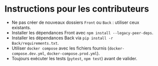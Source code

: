 # Instructions pour les contributeurs

- Ne pas créer de nouveaux dossiers `Front` ou `Back` : utiliser ceux existants.
- Installer les dépendances Front avec `npm install --legacy-peer-deps`.
- Installer les dépendances Back via `pip install -r Back/requirements.txt`.
- Utiliser `docker compose` avec les fichiers fournis (`docker-compose.dev.yml`, `docker-compose.prod.yml`).
- Toujours exécuter les tests (`pytest`, `npm test`) avant de valider.
